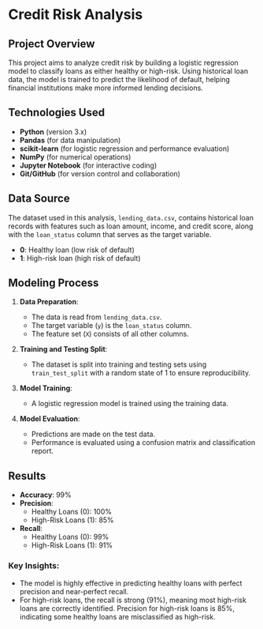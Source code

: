 # Credit Risk Analysis

## Project Overview

This project aims to analyze credit risk by building a logistic regression model to classify loans as either healthy or high-risk. Using historical loan data, the model is trained to predict the likelihood of default, helping financial institutions make more informed lending decisions.

## Technologies Used

- **Python** (version 3.x)
- **Pandas** (for data manipulation)
- **scikit-learn** (for logistic regression and performance evaluation)
- **NumPy** (for numerical operations)
- **Jupyter Notebook** (for interactive coding)
- **Git/GitHub** (for version control and collaboration)

## Data Source

The dataset used in this analysis, `lending_data.csv`, contains historical loan records with features such as loan amount, income, and credit score, along with the `loan_status` column that serves as the target variable.

- **0**: Healthy loan (low risk of default)
- **1**: High-risk loan (high risk of default)

## Modeling Process

1. **Data Preparation**:
   - The data is read from `lending_data.csv`.
   - The target variable (`y`) is the `loan_status` column.
   - The feature set (`X`) consists of all other columns.

2. **Training and Testing Split**:
   - The dataset is split into training and testing sets using `train_test_split` with a random state of 1 to ensure reproducibility.

3. **Model Training**:
   - A logistic regression model is trained using the training data.

4. **Model Evaluation**:
   - Predictions are made on the test data.
   - Performance is evaluated using a confusion matrix and classification report.

## Results

- **Accuracy**: 99%
- **Precision**:
  - Healthy Loans (0): 100%
  - High-Risk Loans (1): 85%
- **Recall**:
  - Healthy Loans (0): 99%
  - High-Risk Loans (1): 91%

### Key Insights:

- The model is highly effective in predicting healthy loans with perfect precision and near-perfect recall.
- For high-risk loans, the recall is strong (91%), meaning most high-risk loans are correctly identified. Precision for high-risk loans is 85%, indicating some healthy loans are misclassified as high-risk.
